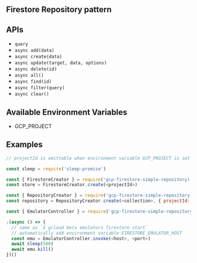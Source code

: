 ## Firestore Repository pattern

## APIs

 * `query`
 * `async add(data)`
 * `async create(data)`
 * `async update(target, data, options)`
 * `async delete(id)`
 * `async all()`
 * `async find(id)`
 * `async filter(query)`
 * `async clear()`

## Available Environment Variables

 * GCP_PROJECT

## Examples

```javascript
// projectId is omittable when environment variable GCP_PROJECT is set

const sleep = require('sleep-promise')

const { FirestoreCreator } = require('gcp-firestore-simple-repository)
const store = FirestoreCreator.create(<projectId>)

const { RepositoryCreator } = require('gcp-firestore-simple-repository)
const repository = RepositoryCreator.create(<collection>, { projectId: <projectId> })

const { EmulatorController } = require('gcp-firestore-simple-repository')

;(async () => {
  // same as `$ gcloud beta emulators firestore start`
  // automatically add environment variable FIRESTORE_EMULATOR_HOST
  const emu = EmulatorController.invoke(<host>, <port>)
  await sleep(500)
  await emu.kill()
})()
```

